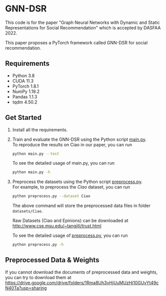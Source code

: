 # GNN-DSR
This code is for the paper "Graph Neural Networks with Dynamic and Static Representations for Social Recommendation" which is accepted by DASFAA 2022. 

This paper proposes a PyTorch framework called GNN-DSR for social recommendation.


## Requirements
- Python 3.8
- CUDA 11.3
- PyTorch 1.8.1
- NumPy 1.19.2
- Pandas 1.1.3
- tqdm 4.50.2

## Get Started
1. Install all the requirements.

2. Train and evaluate the GNN-DSR using the Python script [main.py](main.py).  
   To reproduce the results on Ciao in our paper, you can run
   ```bash
   python main.py --test
   ```

   To see the detailed usage of main.py, you can run
   ```bash
   python main.py -h
   ```

3. Preprocess the datasets using the Python script [preprocess.py](preprocess.py).  
   For example, to preprocess the *Ciao* dataset, you can run
   ```bash
   python preprocess.py --dataset Ciao
   ```
   The above command will store the preprocessed data files in folder `datasets/Ciao`.

   Raw Datasets (Ciao and Epinions) can be downloaded at http://www.cse.msu.edu/~tangjili/trust.html 

   To see the detailed usage of [preprocess.py](preprocess.py), you can run
   ```bash
   python preprocess.py -h
   ```

## Preprocessed Data & Weights
If you cannot download the documents of preprocessed data and weights, you can try to download them at https://drive.google.com/drive/folders/1Rma8Uh3vHjUuMUzHi10GUvYt49cN40Ta?usp=sharing


